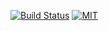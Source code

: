 [![Build Status](https://travis-ci.org/rbobin/play-json-match.svg)](https://travis-ci.org/rbobin/play-json-match)
[![MIT](https://img.shields.io/dub/l/vibe-d.svg)](https://opensource.org/licenses/MIT)
